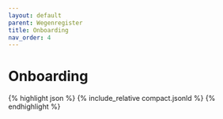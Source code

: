 ```yaml
---
layout: default
parent: Wegenregister
title: Onboarding
nav_order: 4
---
```


# Onboarding

{% highlight json %}
{% include_relative  compact.jsonld %}
{% endhighlight %}
